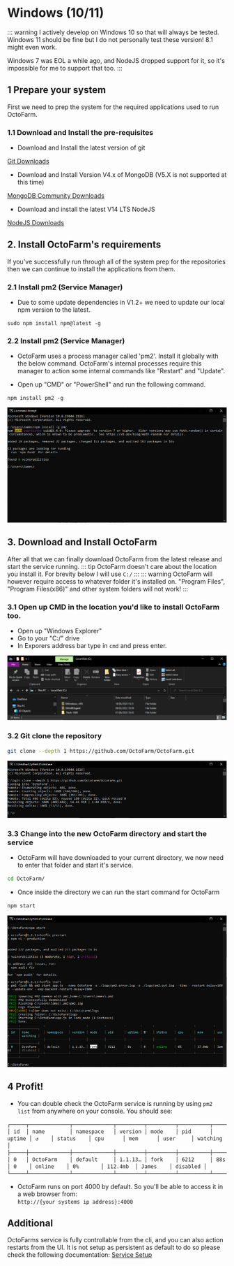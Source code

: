# Windows (10/11)

::: warning
I actively develop on Windows 10 so that will always be tested. Windows 11 should be fine but I do not personally test these version! 8.1 might even work.

Windows 7 was EOL a while ago, and NodeJS dropped support for it, so it's impossible for me to support that too.
:::

## 1 Prepare your system
First we need to prep the system for the required applications used to run OctoFarm.

### 1.1 Download and Install the pre-requisites
- Download and Install the latest version of git

[Git Downloads](https://git-scm.com/download/win)

- Download and Install Version V4.x of MongoDB (V5.X is not supported at this time)

[MongoDB Community Downloads](https://www.mongodb.com/try/download/community)

- Download and install the latest V14 LTS NodeJS

[NodeJS Downloads](https://nodejs.org/download/release/v14.19.0/)

## 2. Install OctoFarm's requirements
If you've successfully run through all of the system prep for the repositories then we can continue to install the applications from them.

### 2.1 Install pm2 (Service Manager)
- Due to some update dependencies in V1.2+ we need to update our local npm version to the latest.
```
sudo npm install npm@latest -g
```

### 2.2 Install pm2 (Service Manager)
- OctoFarm uses a process manager called 'pm2'. Install it globally with the below command. OctoFarm's internal processes require this manager to action some internal commands like "Restart" and "Update".

- Open up "CMD" or "PowerShell" and run the following command.
```
npm install pm2 -g
```

![](../images/windows-install/pm2-install.png)
## 3. Download and Install OctoFarm
After all that we can finally download OctoFarm from the latest release and start the service running.
::: tip
OctoFarm doesn't care about the location you install it. For brevity below I will use `C:/`
:::
::: warning
OctoFarm will however require access to whatever folder it's installed on. "Program Files", "Program Files(x86)" and other system folders will not work!
:::
### 3.1 Open up CMD in the location you'd like to install OctoFarm too.

- Open up "Windows Explorer"
- Go to your "C:/" drive
- In Exporers address bar type in `cmd` and press enter.

![](../images/windows-install/open-c.png)

### 3.2 Git clone the repository 
```bash
git clone --depth 1 https://github.com/OctoFarm/OctoFarm.git
```
![](../images/windows-install/clone-of.png)

### 3.3 Change into the new OctoFarm directory and start the service
- OctoFarm will have downloaded to your current directory, we now need to enter that folder and start it's service.
```bash
cd OctoFarm/
```

- Once inside the directory we can run the start command for OctoFarm
```bash
npm start
```
![](../images/windows-install/start-octofarm.png)

## 4 Profit!
- You can double check the OctoFarm service is running by using `pm2 list` from anywhere on your console. You should see:
```
┌─────┬─────────────┬─────────────┬─────────┬─────────┬──────────┬────────┬──────┬───────────┬──────────┬──────────┬──────────┬──────────┐
│ id  │ name        │ namespace   │ version │ mode    │ pid      │ uptime │ ↺    │ status    │ cpu      │ mem      │ user     │ watching │
├─────┼─────────────┼─────────────┼─────────┼─────────┼──────────┼────────┼──────┼───────────┼──────────┼──────────┼──────────┼──────────┤
│ 0   │ OctoFarm    │ default     │ 1.1.13… │ fork    │ 6212     │ 88s    │ 0    │ online    │ 0%       │ 112.4mb  │ James    │ disabled │
└─────┴─────────────┴─────────────┴─────────┴─────────┴──────────┴────────┴──────┴───────────┴──────────┴──────────┴──────────┴──────────┘
```

- OctoFarm runs on port 4000 by default. So you'll be able to access it in a web browser from:\
  `http://{your systems ip address}:4000`

## Additional
OctoFarms service is fully controllable from the cli, and you can also action restarts from the UI. It is not setup as persistent as default to do so please check the following documentation: 
[Service Setup](/installation/setup-service.md)

